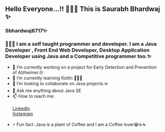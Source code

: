 ## Hello Everyone...!! 🙋🏻‍♂️ This is Saurabh Bhardwaj ✨
### Sbhardwaj8717✨
### 👨🏻‍💻 I am a self taught programmer and developer. I am a Java Developer , Front End Web Developer, Desktop Application Developer using Java and a Competitive programmer too.✨


- 🔭 I’m currently working on a project for Early Detection and Prevention of Alzheimer.🤓<br />
- 🌱 I’m currently learning Kotlin 👨🏻‍💻<br />
- 👯 I’m looking to collaborate on Java projects.☕<br />
- 💬 Ask me anything about Java SE <br />
- 📫 How to reach me: <br /><br />
           [LinkedIn](https://www.linkedin.com/in/sbhardwaj8717/) <br />
           [Instagram](https://www.instagram.com/abandoned.me.to.myself/) <br />
           <br />
- ⚡ Fun fact: Java is a plant of Coffee and I am a Coffee lover😁☕☕

